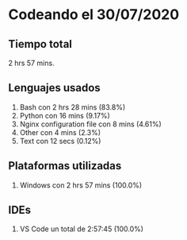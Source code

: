 # Codeando el 30/07/2020

## Tiempo total
2 hrs 57 mins.

## Lenguajes usados
1. Bash con 2 hrs 28 mins (83.8%)
1. Python con 16 mins (9.17%)
1. Nginx configuration file con 8 mins (4.61%)
1. Other con 4 mins (2.3%)
1. Text con 12 secs (0.12%)

## Plataformas utilizadas
1. Windows con 2 hrs 57 mins (100.0%)

## IDEs
1. VS Code un total de 2:57:45 (100.0%)
